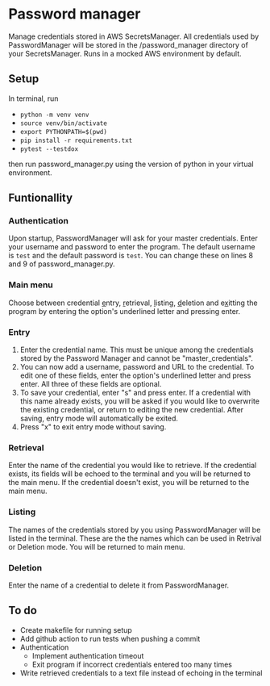# Password manager
Manage credentials stored in AWS SecretsManager. All credentials used by PasswordManager will be stored in the /password_manager directory of your SecretsManager. Runs in a mocked AWS environment by default.

## Setup
In terminal, run
- `python -m venv venv`
- `source venv/bin/activate`
- `export PYTHONPATH=$(pwd)`
- `pip install -r requirements.txt`
- `pytest --testdox`

then run password_manager.py using the version of python in your virtual environment.

## Funtionallity
### Authentication
Upon startup, PasswordManager will ask for your master credentials. Enter your username and password to enter the program. The default username is `test` and the default password is `test`. You can change these on lines 8 and 9 of password_manager.py.
### Main menu
Choose between credential <u>e</u>ntry, <u>r</u>etrieval, <u>l</u>isting, <u>d</u>eletion and e<u>x</u>itting the program by entering the option's underlined letter and pressing enter.
### Entry
1. Enter the credential name. This must be unique among the credentials stored by the Password Manager and cannot be "master_credentials".
2. You can now add a username, password and URL to the credential. To edit one of these fields, enter the option's underlined letter and press enter. All three of these fields are optional.
3. To save your credential, enter "s" and press enter. If a credential with this name already exists, you will be asked if you would like to overwrite the existing credential, or return to editing the new credential. After saving, entry mode will automatically be exited.
4. Press "x" to exit entry mode without saving.
### Retrieval
Enter the name of the credential you would like to retrieve.
If the credential exists, its fields will be echoed to the terminal and you will be returned to the main menu.
If the credential doesn't exist, you will be returned to the main menu.
### Listing
The names of the credentials stored by you using PasswordManager will be listed in the terminal. These are the the names which can be used in Retrival or Deletion mode. You will be returned to main menu.
### Deletion
Enter the name of a credential to delete it from PasswordManager.

## To do
- Create makefile for running setup
- Add github action to run tests when pushing a commit
- Authentication
    - Implement authentication timeout
    - Exit program if incorrect credentials entered too many times
- Write retrieved credentials to a text file instead of echoing in the terminal